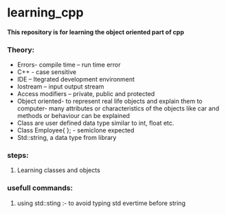 # learning_cpp
#### This repository is for learning the object oriented part of cpp

### Theory:
* Errors- compile time – run time error
* C++ - case sensitive
* IDE – Itegrated development environment
* Iostream – input output stream
* Access modifiers – private, public and protected
* Object oriented- to represent real life objects and explain them to computer- many attributes or characteristics of the objects like car and methods or behaviour can be explained
* Class are user defined data type similar to int, float etc.
* Class Employee{ 
    }; - semiclone expected 
* Std::string, a data type from <iostream> library

### steps:
1. Learning classes and objects




### usefull commands:
1. using std::sting :- to avoid typing std evertime before string 